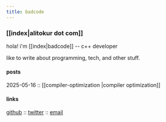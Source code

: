 ```yaml
---
title: badcode
---
```


### [[index|alitokur dot com]]

hola! i'm [[index|badcode]] --  c++ developer 

like to write about programming, tech, and other stuff.


#### posts 

2025-05-16 :: [[compiler-optimization |compiler optimization]]


#### links

[github](https://github.com/alitokur) :: 
[twitter](https://twitter.com/alitokur) :: 
[email](mailto:alitokurr@gmail.com)



